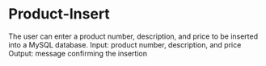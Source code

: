 # Product-Insert

The user can enter a product number, description, and price to be inserted into a MySQL database.
Input: product number, description, and price
Output: message confirming the insertion
